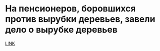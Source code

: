 # На пенсионеров, боровшихся против вырубки деревьев, завели дело о вырубке деревьев



[LINK](https://varlamov.ru/1903164.html)
